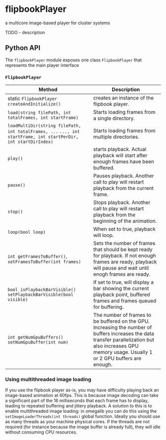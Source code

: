 # flipbookPlayer
a multicore image-based player for cluster systems

TODO - description

## Python API
The `flipbookPlayer` module exposes one class `FlipbookPlayer` that represents the main player interface

### `FlipbookPlayer`
| **Method** | Description
|---|---|
static `FlipbookPlayer createAndInitialize()` | creates an instance of the flipbook player.
`load(string filePath, int totalFrames, int startFrame)` | Starts loading frames from a single directory.
`loadMultiDir(string filePath, int totalFrames, ...` `..., int startFrame, int startPerDir, int startDirIndex)` | Starts loading frames from multiple directories.
`play()` | starts playback. Actual playback will start after enough frames have been buffered.
`pause()` | Pauses playback. Another call to play will restart playback from the current frame.
`stop()` | Stops playback. Another call to play will restart playback from the beginning of the animation.
`loop(bool loop)` | When set to true, playback will loop.
`int getFramesToBuffer()`, `setFramesToBuffer(int frames)` | Sets the number of frames that should be kept ready for playback. If not enough frames are ready, playback will pause and wait until enogh frames are ready.
`bool isPlaybackBarVisible()` `setPlaybackBarVisible(bool visible)` | If set to true, will display a bar showing the current playback point, buffered frames and frames queued for buffering.
`int getNumGpuBuffers()` `setNumGpuBuffer(int num)` | The number of frames to be buffered on the GPU. Increasing the number of buffers increases the data transfer parallelization but also increases GPU memory usage. Usually 1 or 2 GPU buffers are enough.

### Using multithreaded image loading
If you use the flipbook player as-is, you may have difficulty playing back an image-based animation at 60fps. This is because image decoding can take a significant part of the 16 milliseconds that each frame has to display, leading to repeated buffering and jittery playback. 
A solution to this is to enable multithreaded image loading: in omegalib you can do this using the `setImageLoaderThreads(int threads)` global function. Ideally you should use as many threads as your machine physical cores. If the threads are not required (for instance because the image buffer is already full), they will idle without consuming CPU resources.

